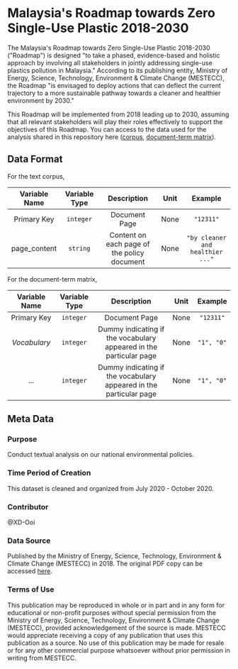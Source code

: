 # Malaysia's Roadmap towards Zero Single-Use Plastic 2018-2030

The Malaysia's Roadmap towards Zero Single-Use Plastic 2018-2030 ("Roadmap") is designed "to take a phased, evidence-based and holistic approach by involving all stakeholders
in jointly addressing single-use plastics pollution in Malaysia."
According to its publishing entity, Ministry of Energy, Science, Technology, Environment & Climate Change (MESTECC), the Roadmap "is envisaged to deploy actions 
that can deflect the current trajectory to a more sustainable pathway towards a cleaner and healthier environment by 2030."

This Roadmap will be implemented from 2018 leading up to 2030, assuming that all relevant stakeholders will play their roles effectively to support the objectives of this Roadmap. You can access to the data used for the analysis shared in this repository here ([corpus](https://www.dropbox.com/s/xtbbl1htsvlm6gy/MRZSUP-corpus.csv), [document-term matrix](https://www.dropbox.com/s/f0zkugvwse4f6d8/MRZSUP-dtm.csv)). 

## Data Format 
For the text corpus,

| Variable Name | Variable Type | Description | Unit | Example |
| :-----------: | :-----------: | :---------: | :--: | :-----: |
| Primary Key | `integer` | Document Page | None | `"12311"`|
| page_content | `string` | Content on each page of the policy document | None | `"by cleaner and healthier ..."`|

For the document-term matrix,

| Variable Name | Variable Type | Description | Unit | Example |
| :-----------: | :-----------: | :---------: | :--: | :-----: |
| Primary Key | `integer` | Document Page | None | `"12311"`|
| *Vocabulary* | `integer` | Dummy indicating if the vocabulary appeared in the particular page | None | `"1", "0"`|
| ... | `integer` | Dummy indicating if the vocabulary appeared in the particular page | None | `"1", "0"`|

## Meta Data

### Purpose

Conduct textual analysis on our national environmental policies. 

### Time Period of Creation

This dataset is cleaned and organized from July 2020 - October 2020.

### Contributor

@XD-Ooi

### Data Source

Published by the Ministry of Energy, Science, Technology, Environment & Climate Change (MESTECC) in 2018. The original PDF copy can be accessed 
[here](https://www.mestecc.gov.my/web/wp-content/uploads/2019/03/Malaysia-Roadmap-Towards-Zero-Single-Use-Plastics-2018-20302.pdf).

### Terms of Use

This publication may be reproduced in whole or in part and in any form for educational or non-profit purposes without special permission from the
Ministry of Energy, Science, Technology, Environment & Climate Change (MESTECC), provided acknowledgement of the source is made. MESTECC
would appreciate receiving a copy of any publication that uses this publication as a source. No use of this publication may be made for resale or for
any other commercial purpose whatsoever without prior permission in writing from MESTECC. 

